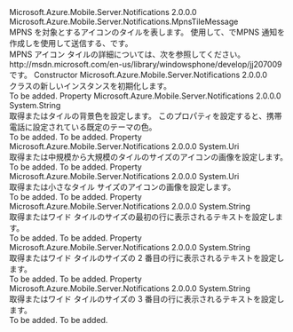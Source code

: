 <Type Name="IconicTile" FullName="Microsoft.Azure.Mobile.Server.Notifications.IconicTile">
  <TypeSignature Language="C#" Value="public class IconicTile : Microsoft.Azure.Mobile.Server.Notifications.MpnsTileMessage" />
  <TypeSignature Language="ILAsm" Value=".class public auto ansi beforefieldinit IconicTile extends Microsoft.Azure.Mobile.Server.Notifications.MpnsTileMessage" />
  <TypeSignature Language="DocId" Value="T:Microsoft.Azure.Mobile.Server.Notifications.IconicTile" />
  <TypeSignature Language="VB.NET" Value="Public Class IconicTile&#xA;Inherits MpnsTileMessage" />
  <TypeSignature Language="F#" Value="type IconicTile = class&#xA;    inherit MpnsTileMessage" />
  <AssemblyInfo>
    <AssemblyName>Microsoft.Azure.Mobile.Server.Notifications</AssemblyName>
    <AssemblyVersion>2.0.0.0</AssemblyVersion>
  </AssemblyInfo>
  <Base>
    <BaseTypeName>Microsoft.Azure.Mobile.Server.Notifications.MpnsTileMessage</BaseTypeName>
  </Base>
  <Interfaces />
  <Docs>
    <summary>
            MPNS を対象とするアイコンのタイルを表します。 使用して、<see cref="T:Microsoft.Azure.Mobile.Server.Notifications.IconicTile" />で<see cref="T:Microsoft.Azure.Mobile.Server.Notifications.IconicTile" />MPNS 通知を作成しを使用して送信する、<see cref="T:Microsoft.Azure.Mobile.Server.Notifications.PushClient" />です。
            </summary>
    <remarks>
            MPNS アイコン タイルの詳細については、次を参照してください。 <c>http://msdn.microsoft.com/en-us/library/windowsphone/develop/jj207009</c>です。
            </remarks>
  </Docs>
  <Members>
    <Member MemberName=".ctor">
      <MemberSignature Language="C#" Value="public IconicTile ();" />
      <MemberSignature Language="ILAsm" Value=".method public hidebysig specialname rtspecialname instance void .ctor() cil managed" />
      <MemberSignature Language="DocId" Value="M:Microsoft.Azure.Mobile.Server.Notifications.IconicTile.#ctor" />
      <MemberSignature Language="VB.NET" Value="Public Sub New ()" />
      <MemberType>Constructor</MemberType>
      <AssemblyInfo>
        <AssemblyName>Microsoft.Azure.Mobile.Server.Notifications</AssemblyName>
        <AssemblyVersion>2.0.0.0</AssemblyVersion>
      </AssemblyInfo>
      <Parameters />
      <Docs>
        <summary>
            <see cref="T:Microsoft.Azure.Mobile.Server.Notifications.IconicTile" /> クラスの新しいインスタンスを初期化します。
            </summary>
        <remarks>To be added.</remarks>
      </Docs>
    </Member>
    <Member MemberName="BackgroundColor">
      <MemberSignature Language="C#" Value="public string BackgroundColor { get; set; }" />
      <MemberSignature Language="ILAsm" Value=".property instance string BackgroundColor" />
      <MemberSignature Language="DocId" Value="P:Microsoft.Azure.Mobile.Server.Notifications.IconicTile.BackgroundColor" />
      <MemberSignature Language="VB.NET" Value="Public Property BackgroundColor As String" />
      <MemberSignature Language="F#" Value="member this.BackgroundColor : string with get, set" Usage="Microsoft.Azure.Mobile.Server.Notifications.IconicTile.BackgroundColor" />
      <MemberType>Property</MemberType>
      <AssemblyInfo>
        <AssemblyName>Microsoft.Azure.Mobile.Server.Notifications</AssemblyName>
        <AssemblyVersion>2.0.0.0</AssemblyVersion>
      </AssemblyInfo>
      <ReturnValue>
        <ReturnType>System.String</ReturnType>
      </ReturnValue>
      <Docs>
        <summary>
            取得またはタイルの背景色を設定します。 このプロパティを設定すると、携帯電話に設定されている既定のテーマの色。
            </summary>
        <value>To be added.</value>
        <remarks>To be added.</remarks>
      </Docs>
    </Member>
    <Member MemberName="IconImage">
      <MemberSignature Language="C#" Value="public Uri IconImage { get; set; }" />
      <MemberSignature Language="ILAsm" Value=".property instance class System.Uri IconImage" />
      <MemberSignature Language="DocId" Value="P:Microsoft.Azure.Mobile.Server.Notifications.IconicTile.IconImage" />
      <MemberSignature Language="VB.NET" Value="Public Property IconImage As Uri" />
      <MemberSignature Language="F#" Value="member this.IconImage : Uri with get, set" Usage="Microsoft.Azure.Mobile.Server.Notifications.IconicTile.IconImage" />
      <MemberType>Property</MemberType>
      <AssemblyInfo>
        <AssemblyName>Microsoft.Azure.Mobile.Server.Notifications</AssemblyName>
        <AssemblyVersion>2.0.0.0</AssemblyVersion>
      </AssemblyInfo>
      <ReturnValue>
        <ReturnType>System.Uri</ReturnType>
      </ReturnValue>
      <Docs>
        <summary>
            取得または中規模から大規模のタイルのサイズのアイコンの画像を設定します。
            </summary>
        <value>To be added.</value>
        <remarks>To be added.</remarks>
      </Docs>
    </Member>
    <Member MemberName="SmallIconImage">
      <MemberSignature Language="C#" Value="public Uri SmallIconImage { get; set; }" />
      <MemberSignature Language="ILAsm" Value=".property instance class System.Uri SmallIconImage" />
      <MemberSignature Language="DocId" Value="P:Microsoft.Azure.Mobile.Server.Notifications.IconicTile.SmallIconImage" />
      <MemberSignature Language="VB.NET" Value="Public Property SmallIconImage As Uri" />
      <MemberSignature Language="F#" Value="member this.SmallIconImage : Uri with get, set" Usage="Microsoft.Azure.Mobile.Server.Notifications.IconicTile.SmallIconImage" />
      <MemberType>Property</MemberType>
      <AssemblyInfo>
        <AssemblyName>Microsoft.Azure.Mobile.Server.Notifications</AssemblyName>
        <AssemblyVersion>2.0.0.0</AssemblyVersion>
      </AssemblyInfo>
      <ReturnValue>
        <ReturnType>System.Uri</ReturnType>
      </ReturnValue>
      <Docs>
        <summary>
            取得または小さなタイル サイズのアイコンの画像を設定します。
            </summary>
        <value>To be added.</value>
        <remarks>To be added.</remarks>
      </Docs>
    </Member>
    <Member MemberName="WideContent1">
      <MemberSignature Language="C#" Value="public string WideContent1 { get; set; }" />
      <MemberSignature Language="ILAsm" Value=".property instance string WideContent1" />
      <MemberSignature Language="DocId" Value="P:Microsoft.Azure.Mobile.Server.Notifications.IconicTile.WideContent1" />
      <MemberSignature Language="VB.NET" Value="Public Property WideContent1 As String" />
      <MemberSignature Language="F#" Value="member this.WideContent1 : string with get, set" Usage="Microsoft.Azure.Mobile.Server.Notifications.IconicTile.WideContent1" />
      <MemberType>Property</MemberType>
      <AssemblyInfo>
        <AssemblyName>Microsoft.Azure.Mobile.Server.Notifications</AssemblyName>
        <AssemblyVersion>2.0.0.0</AssemblyVersion>
      </AssemblyInfo>
      <ReturnValue>
        <ReturnType>System.String</ReturnType>
      </ReturnValue>
      <Docs>
        <summary>
            取得またはワイド タイルのサイズの最初の行に表示されるテキストを設定します。
            </summary>
        <value>To be added.</value>
        <remarks>To be added.</remarks>
      </Docs>
    </Member>
    <Member MemberName="WideContent2">
      <MemberSignature Language="C#" Value="public string WideContent2 { get; set; }" />
      <MemberSignature Language="ILAsm" Value=".property instance string WideContent2" />
      <MemberSignature Language="DocId" Value="P:Microsoft.Azure.Mobile.Server.Notifications.IconicTile.WideContent2" />
      <MemberSignature Language="VB.NET" Value="Public Property WideContent2 As String" />
      <MemberSignature Language="F#" Value="member this.WideContent2 : string with get, set" Usage="Microsoft.Azure.Mobile.Server.Notifications.IconicTile.WideContent2" />
      <MemberType>Property</MemberType>
      <AssemblyInfo>
        <AssemblyName>Microsoft.Azure.Mobile.Server.Notifications</AssemblyName>
        <AssemblyVersion>2.0.0.0</AssemblyVersion>
      </AssemblyInfo>
      <ReturnValue>
        <ReturnType>System.String</ReturnType>
      </ReturnValue>
      <Docs>
        <summary>
            取得またはワイド タイルのサイズの 2 番目の行に表示されるテキストを設定します。
            </summary>
        <value>To be added.</value>
        <remarks>To be added.</remarks>
      </Docs>
    </Member>
    <Member MemberName="WideContent3">
      <MemberSignature Language="C#" Value="public string WideContent3 { get; set; }" />
      <MemberSignature Language="ILAsm" Value=".property instance string WideContent3" />
      <MemberSignature Language="DocId" Value="P:Microsoft.Azure.Mobile.Server.Notifications.IconicTile.WideContent3" />
      <MemberSignature Language="VB.NET" Value="Public Property WideContent3 As String" />
      <MemberSignature Language="F#" Value="member this.WideContent3 : string with get, set" Usage="Microsoft.Azure.Mobile.Server.Notifications.IconicTile.WideContent3" />
      <MemberType>Property</MemberType>
      <AssemblyInfo>
        <AssemblyName>Microsoft.Azure.Mobile.Server.Notifications</AssemblyName>
        <AssemblyVersion>2.0.0.0</AssemblyVersion>
      </AssemblyInfo>
      <ReturnValue>
        <ReturnType>System.String</ReturnType>
      </ReturnValue>
      <Docs>
        <summary>
            取得またはワイド タイルのサイズの 3 番目の行に表示されるテキストを設定します。
            </summary>
        <value>To be added.</value>
        <remarks>To be added.</remarks>
      </Docs>
    </Member>
  </Members>
</Type>